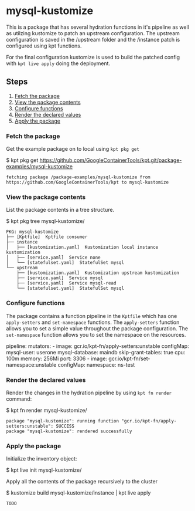 # mysql-kustomize

This is a package that has several hydration functions in it's pipeline
as well as utilzing kustomize to patch an upstream configuration.  The 
upstream configuration is saved in the /upstream folder and the /instance
patch is configured using kpt functions.

For the final configuration kustomize is used to build the patched config
with `kpt live apply` doing the deployment.

## Steps

1. [Fetch the package](#fetch-the-package)
2. [View the package contents](#view-the-package-contents)
3. [Configure functions](#configure-functions)
4. [Render the declared values](#render-the-declared-values)
5. [Apply the package](#apply-the-package)

### Fetch the package

Get the example package on to local using `kpt pkg get`

  $ kpt pkg get https://github.com/GoogleContainerTools/kpt.git/package-examples/mysql-kustomize

    fetching package /package-examples/mysql-kustomize from https://github.com/GoogleContainerTools/kpt to mysql-kustomize

### View the package contents

List the package contents in a tree structure.

  $ kpt pkg tree mysql-kustomize/

    PKG: mysql-kustomize
    ├── [Kptfile]  Kptfile consumer
    ├── instance
    │   ├── [kustomization.yaml]  Kustomization local instance kustomization
    │   ├── [service.yaml]  Service none
    │   └── [statefulset.yaml]  StatefulSet mysql
    └── upstream
        ├── [kustomization.yaml]  Kustomization upstream kustomization
        ├── [service.yaml]  Service mysql
        ├── [service.yaml]  Service mysql-read
        └── [statefulset.yaml]  StatefulSet mysql

### Configure functions

The package contains a function pipeline in the `Kptfile` which has
one `apply-setters` and `set-namespace` functions.  The `apply-setters` 
function allows you to set a simple value throughout the package configuration.
The `set-namespace` function allows you to set the namespace on the resources.

  pipeline:
    mutators:
      - image: gcr.io/kpt-fn/apply-setters:unstable
        configMap:
            mysql-user: userone
            mysql-database: maindb
            skip-grant-tables: true
            cpu: 100m
            memory: 256Mi
            port: 3306
      - image: gcr.io/kpt-fn/set-namespace:unstable
        configMap:
            namespace: ns-test


### Render the declared values

Render the changes in the hydration pipeline by using `kpt fn render` command:

  $ kpt fn render mysql-kustomize/

    package "mysql-kustomize": running function "gcr.io/kpt-fn/apply-setters:unstable": SUCCESS
    package "mysql-kustomize": rendered successfully

### Apply the package

Initialize the inventory object:

  $ kpt live init mysql-kustomize/

Apply all the contents of the package recursively to the cluster

  $ kustomize build mysql-kustomize/instance | kpt live apply

    TODO
